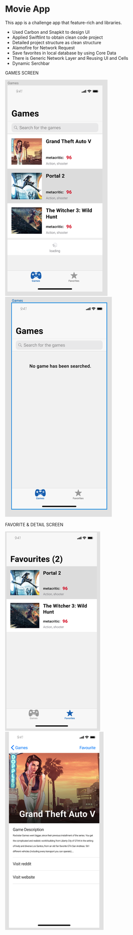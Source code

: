 # Movie App

This app is a challenge app that feature-rich and libraries.

- Used Carbon and Snapkit to design UI
- Applied Swiftlint to obtain clean code project
- Detailed project structure as clean structure
- Alamofire for Network Request
- Save favorites in local database by using Core Data
- There is Generic Network Layer and Reusing UI and Cells
- Dynamic Serchbar
  
GAMES SCREEN

![Games Screen](https://github.com/cihadguzel21/JrAkademiProject/blob/main/games.png?raw=true)
![Games Screen](https://github.com/cihadguzel21/JrAkademiProject/blob/main/gamesblank.png?raw=true)

FAVORITE & DETAIL SCREEN

![favorites Screen](https://github.com/cihadguzel21/JrAkademiProject/blob/main/favorites.png?raw=true)
![detail Screen](https://github.com/cihadguzel21/JrAkademiProject/blob/main/detailscreen.png?raw=true)
